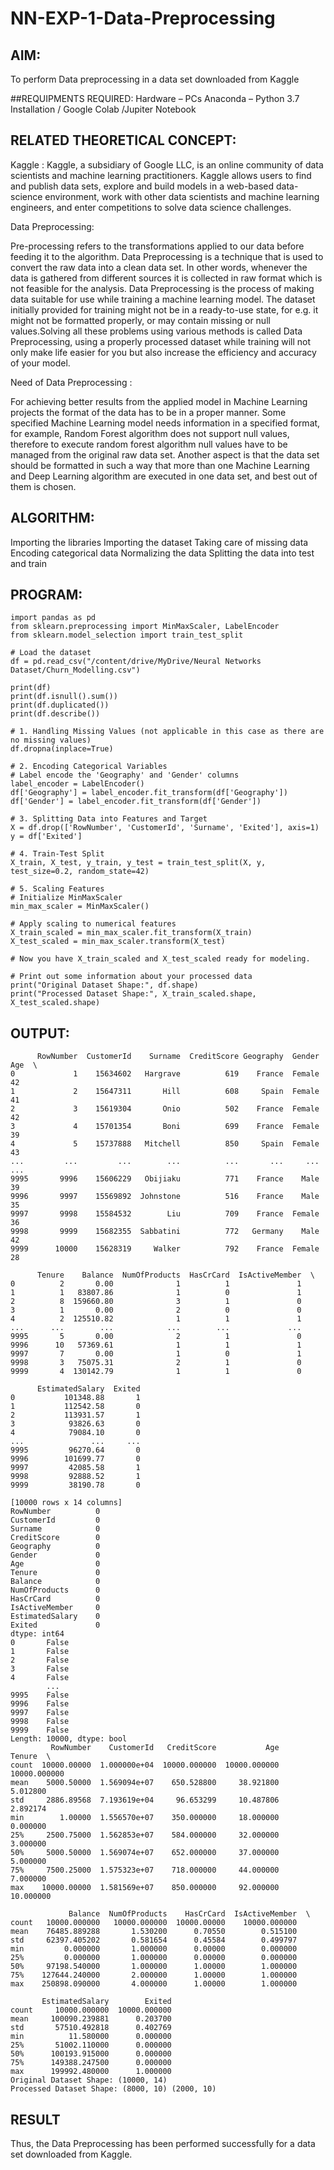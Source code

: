 # NN-EXP-1-Data-Preprocessing

## AIM:

To perform Data preprocessing in a data set downloaded from Kaggle

##REQUIPMENTS REQUIRED:
Hardware – PCs
Anaconda – Python 3.7 Installation / Google Colab /Jupiter Notebook

## RELATED THEORETICAL CONCEPT:

Kaggle :
Kaggle, a subsidiary of Google LLC, is an online community of data scientists and machine learning practitioners. Kaggle allows users to find and publish data sets, explore and build models in a web-based data-science environment, work with other data scientists and machine learning engineers, and enter competitions to solve data science challenges.

Data Preprocessing:

Pre-processing refers to the transformations applied to our data before feeding it to the algorithm. Data Preprocessing is a technique that is used to convert the raw data into a clean data set. In other words, whenever the data is gathered from different sources it is collected in raw format which is not feasible for the analysis.
Data Preprocessing is the process of making data suitable for use while training a machine learning model. The dataset initially provided for training might not be in a ready-to-use state, for e.g. it might not be formatted properly, or may contain missing or null values.Solving all these problems using various methods is called Data Preprocessing, using a properly processed dataset while training will not only make life easier for you but also increase the efficiency and accuracy of your model.

Need of Data Preprocessing :

For achieving better results from the applied model in Machine Learning projects the format of the data has to be in a proper manner. Some specified Machine Learning model needs information in a specified format, for example, Random Forest algorithm does not support null values, therefore to execute random forest algorithm null values have to be managed from the original raw data set.
Another aspect is that the data set should be formatted in such a way that more than one Machine Learning and Deep Learning algorithm are executed in one data set, and best out of them is chosen.


## ALGORITHM:
Importing the libraries
Importing the dataset
Taking care of missing data
Encoding categorical data
Normalizing the data
Splitting the data into test and train

## PROGRAM:
```
import pandas as pd
from sklearn.preprocessing import MinMaxScaler, LabelEncoder
from sklearn.model_selection import train_test_split

# Load the dataset
df = pd.read_csv("/content/drive/MyDrive/Neural Networks Dataset/Churn_Modelling.csv")

print(df)
print(df.isnull().sum())
print(df.duplicated())
print(df.describe())

# 1. Handling Missing Values (not applicable in this case as there are no missing values)
df.dropna(inplace=True) 

# 2. Encoding Categorical Variables
# Label encode the 'Geography' and 'Gender' columns
label_encoder = LabelEncoder()
df['Geography'] = label_encoder.fit_transform(df['Geography'])
df['Gender'] = label_encoder.fit_transform(df['Gender'])

# 3. Splitting Data into Features and Target
X = df.drop(['RowNumber', 'CustomerId', 'Surname', 'Exited'], axis=1)
y = df['Exited']

# 4. Train-Test Split
X_train, X_test, y_train, y_test = train_test_split(X, y, test_size=0.2, random_state=42)

# 5. Scaling Features
# Initialize MinMaxScaler
min_max_scaler = MinMaxScaler()

# Apply scaling to numerical features
X_train_scaled = min_max_scaler.fit_transform(X_train)
X_test_scaled = min_max_scaler.transform(X_test)

# Now you have X_train_scaled and X_test_scaled ready for modeling.

# Print out some information about your processed data
print("Original Dataset Shape:", df.shape)
print("Processed Dataset Shape:", X_train_scaled.shape, X_test_scaled.shape)
```
## OUTPUT:
```
      RowNumber  CustomerId    Surname  CreditScore Geography  Gender  Age  \
0             1    15634602   Hargrave          619    France  Female   42   
1             2    15647311       Hill          608     Spain  Female   41   
2             3    15619304       Onio          502    France  Female   42   
3             4    15701354       Boni          699    France  Female   39   
4             5    15737888   Mitchell          850     Spain  Female   43   
...         ...         ...        ...          ...       ...     ...  ...   
9995       9996    15606229   Obijiaku          771    France    Male   39   
9996       9997    15569892  Johnstone          516    France    Male   35   
9997       9998    15584532        Liu          709    France  Female   36   
9998       9999    15682355  Sabbatini          772   Germany    Male   42   
9999      10000    15628319     Walker          792    France  Female   28   

      Tenure    Balance  NumOfProducts  HasCrCard  IsActiveMember  \
0          2       0.00              1          1               1   
1          1   83807.86              1          0               1   
2          8  159660.80              3          1               0   
3          1       0.00              2          0               0   
4          2  125510.82              1          1               1   
...      ...        ...            ...        ...             ...   
9995       5       0.00              2          1               0   
9996      10   57369.61              1          1               1   
9997       7       0.00              1          0               1   
9998       3   75075.31              2          1               0   
9999       4  130142.79              1          1               0   

      EstimatedSalary  Exited  
0           101348.88       1  
1           112542.58       0  
2           113931.57       1  
3            93826.63       0  
4            79084.10       0  
...               ...     ...  
9995         96270.64       0  
9996        101699.77       0  
9997         42085.58       1  
9998         92888.52       1  
9999         38190.78       0  

[10000 rows x 14 columns]
RowNumber          0
CustomerId         0
Surname            0
CreditScore        0
Geography          0
Gender             0
Age                0
Tenure             0
Balance            0
NumOfProducts      0
HasCrCard          0
IsActiveMember     0
EstimatedSalary    0
Exited             0
dtype: int64
0       False
1       False
2       False
3       False
4       False
        ...  
9995    False
9996    False
9997    False
9998    False
9999    False
Length: 10000, dtype: bool
         RowNumber    CustomerId   CreditScore           Age        Tenure  \
count  10000.00000  1.000000e+04  10000.000000  10000.000000  10000.000000   
mean    5000.50000  1.569094e+07    650.528800     38.921800      5.012800   
std     2886.89568  7.193619e+04     96.653299     10.487806      2.892174   
min        1.00000  1.556570e+07    350.000000     18.000000      0.000000   
25%     2500.75000  1.562853e+07    584.000000     32.000000      3.000000   
50%     5000.50000  1.569074e+07    652.000000     37.000000      5.000000   
75%     7500.25000  1.575323e+07    718.000000     44.000000      7.000000   
max    10000.00000  1.581569e+07    850.000000     92.000000     10.000000   

             Balance  NumOfProducts    HasCrCard  IsActiveMember  \
count   10000.000000   10000.000000  10000.00000    10000.000000   
mean    76485.889288       1.530200      0.70550        0.515100   
std     62397.405202       0.581654      0.45584        0.499797   
min         0.000000       1.000000      0.00000        0.000000   
25%         0.000000       1.000000      0.00000        0.000000   
50%     97198.540000       1.000000      1.00000        1.000000   
75%    127644.240000       2.000000      1.00000        1.000000   
max    250898.090000       4.000000      1.00000        1.000000   

       EstimatedSalary        Exited  
count     10000.000000  10000.000000  
mean     100090.239881      0.203700  
std       57510.492818      0.402769  
min          11.580000      0.000000  
25%       51002.110000      0.000000  
50%      100193.915000      0.000000  
75%      149388.247500      0.000000  
max      199992.480000      1.000000  
Original Dataset Shape: (10000, 14)
Processed Dataset Shape: (8000, 10) (2000, 10)
```
## RESULT
Thus, the Data Preprocessing has been performed successfully for a data set downloaded from Kaggle.
